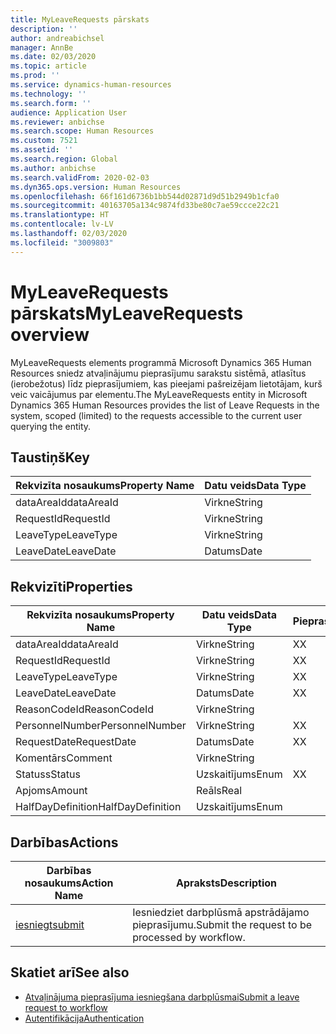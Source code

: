 ```yaml
---
title: MyLeaveRequests pārskats
description: ''
author: andreabichsel
manager: AnnBe
ms.date: 02/03/2020
ms.topic: article
ms.prod: ''
ms.service: dynamics-human-resources
ms.technology: ''
ms.search.form: ''
audience: Application User
ms.reviewer: anbichse
ms.search.scope: Human Resources
ms.custom: 7521
ms.assetid: ''
ms.search.region: Global
ms.author: anbichse
ms.search.validFrom: 2020-02-03
ms.dyn365.ops.version: Human Resources
ms.openlocfilehash: 66f161d6736b1bb544d02871d9d51b2949b1cfa0
ms.sourcegitcommit: 40163705a134c9874fd33be80c7ae59ccce22c21
ms.translationtype: HT
ms.contentlocale: lv-LV
ms.lasthandoff: 02/03/2020
ms.locfileid: "3009803"
---
```

# <a name="myleaverequests-overview"></a><span data-ttu-id="8f752-102">MyLeaveRequests pārskats</span><span class="sxs-lookup"><span data-stu-id="8f752-102">MyLeaveRequests overview</span></span>

<span data-ttu-id="8f752-103">MyLeaveRequests elements programmā Microsoft Dynamics 365 Human Resources sniedz atvaļinājumu pieprasījumu sarakstu sistēmā, atlasītus (ierobežotus) līdz pieprasījumiem, kas pieejami pašreizējam lietotājam, kurš veic vaicājumus par elementu.</span><span class="sxs-lookup"><span data-stu-id="8f752-103">The MyLeaveRequests entity in Microsoft Dynamics 365 Human Resources provides the list of Leave Requests in the system, scoped (limited) to the requests accessible to the current user querying the entity.</span></span>

## <a name="key"></a><span data-ttu-id="8f752-104">Taustiņš</span><span class="sxs-lookup"><span data-stu-id="8f752-104">Key</span></span>

  | <span data-ttu-id="8f752-105">Rekvizīta nosaukums</span><span class="sxs-lookup"><span data-stu-id="8f752-105">Property Name</span></span> | <span data-ttu-id="8f752-106">Datu veids</span><span class="sxs-lookup"><span data-stu-id="8f752-106">Data Type</span></span> |
  |---------------|-----------|
  | <span data-ttu-id="8f752-107">dataAreaId</span><span class="sxs-lookup"><span data-stu-id="8f752-107">dataAreaId</span></span>    | <span data-ttu-id="8f752-108">Virkne</span><span class="sxs-lookup"><span data-stu-id="8f752-108">String</span></span>    |
  | <span data-ttu-id="8f752-109">RequestId</span><span class="sxs-lookup"><span data-stu-id="8f752-109">RequestId</span></span>     | <span data-ttu-id="8f752-110">Virkne</span><span class="sxs-lookup"><span data-stu-id="8f752-110">String</span></span>    |
  | <span data-ttu-id="8f752-111">LeaveType</span><span class="sxs-lookup"><span data-stu-id="8f752-111">LeaveType</span></span>     | <span data-ttu-id="8f752-112">Virkne</span><span class="sxs-lookup"><span data-stu-id="8f752-112">String</span></span>    |
  | <span data-ttu-id="8f752-113">LeaveDate</span><span class="sxs-lookup"><span data-stu-id="8f752-113">LeaveDate</span></span>     | <span data-ttu-id="8f752-114">Datums</span><span class="sxs-lookup"><span data-stu-id="8f752-114">Date</span></span>      |
  
## <a name="properties"></a><span data-ttu-id="8f752-115">Rekvizīti</span><span class="sxs-lookup"><span data-stu-id="8f752-115">Properties</span></span>

  | <span data-ttu-id="8f752-116">Rekvizīta nosaukums</span><span class="sxs-lookup"><span data-stu-id="8f752-116">Property Name</span></span>     | <span data-ttu-id="8f752-117">Datu veids</span><span class="sxs-lookup"><span data-stu-id="8f752-117">Data Type</span></span> | <span data-ttu-id="8f752-118">Pieprasīts</span><span class="sxs-lookup"><span data-stu-id="8f752-118">Required</span></span> |
  |-------------------|-----------|----------|
  | <span data-ttu-id="8f752-119">dataAreaId</span><span class="sxs-lookup"><span data-stu-id="8f752-119">dataAreaId</span></span>        | <span data-ttu-id="8f752-120">Virkne</span><span class="sxs-lookup"><span data-stu-id="8f752-120">String</span></span>    | <span data-ttu-id="8f752-121">X</span><span class="sxs-lookup"><span data-stu-id="8f752-121">X</span></span>        |
  | <span data-ttu-id="8f752-122">RequestId</span><span class="sxs-lookup"><span data-stu-id="8f752-122">RequestId</span></span>         | <span data-ttu-id="8f752-123">Virkne</span><span class="sxs-lookup"><span data-stu-id="8f752-123">String</span></span>    | <span data-ttu-id="8f752-124">X</span><span class="sxs-lookup"><span data-stu-id="8f752-124">X</span></span>        |
  | <span data-ttu-id="8f752-125">LeaveType</span><span class="sxs-lookup"><span data-stu-id="8f752-125">LeaveType</span></span>         | <span data-ttu-id="8f752-126">Virkne</span><span class="sxs-lookup"><span data-stu-id="8f752-126">String</span></span>    | <span data-ttu-id="8f752-127">X</span><span class="sxs-lookup"><span data-stu-id="8f752-127">X</span></span>        |
  | <span data-ttu-id="8f752-128">LeaveDate</span><span class="sxs-lookup"><span data-stu-id="8f752-128">LeaveDate</span></span>         | <span data-ttu-id="8f752-129">Datums</span><span class="sxs-lookup"><span data-stu-id="8f752-129">Date</span></span>      | <span data-ttu-id="8f752-130">X</span><span class="sxs-lookup"><span data-stu-id="8f752-130">X</span></span>        |
  | <span data-ttu-id="8f752-131">ReasonCodeId</span><span class="sxs-lookup"><span data-stu-id="8f752-131">ReasonCodeId</span></span>      | <span data-ttu-id="8f752-132">Virkne</span><span class="sxs-lookup"><span data-stu-id="8f752-132">String</span></span>    |          |
  | <span data-ttu-id="8f752-133">PersonnelNumber</span><span class="sxs-lookup"><span data-stu-id="8f752-133">PersonnelNumber</span></span>   | <span data-ttu-id="8f752-134">Virkne</span><span class="sxs-lookup"><span data-stu-id="8f752-134">String</span></span>    | <span data-ttu-id="8f752-135">X</span><span class="sxs-lookup"><span data-stu-id="8f752-135">X</span></span>        |
  | <span data-ttu-id="8f752-136">RequestDate</span><span class="sxs-lookup"><span data-stu-id="8f752-136">RequestDate</span></span>       | <span data-ttu-id="8f752-137">Datums</span><span class="sxs-lookup"><span data-stu-id="8f752-137">Date</span></span>      | <span data-ttu-id="8f752-138">X</span><span class="sxs-lookup"><span data-stu-id="8f752-138">X</span></span>        |
  | <span data-ttu-id="8f752-139">Komentārs</span><span class="sxs-lookup"><span data-stu-id="8f752-139">Comment</span></span>           | <span data-ttu-id="8f752-140">Virkne</span><span class="sxs-lookup"><span data-stu-id="8f752-140">String</span></span>    |          |
  | <span data-ttu-id="8f752-141">Statuss</span><span class="sxs-lookup"><span data-stu-id="8f752-141">Status</span></span>            | <span data-ttu-id="8f752-142">Uzskaitījums</span><span class="sxs-lookup"><span data-stu-id="8f752-142">Enum</span></span>      | <span data-ttu-id="8f752-143">X</span><span class="sxs-lookup"><span data-stu-id="8f752-143">X</span></span>        |
  | <span data-ttu-id="8f752-144">Apjoms</span><span class="sxs-lookup"><span data-stu-id="8f752-144">Amount</span></span>            | <span data-ttu-id="8f752-145">Reāls</span><span class="sxs-lookup"><span data-stu-id="8f752-145">Real</span></span>      |          |
  | <span data-ttu-id="8f752-146">HalfDayDefinition</span><span class="sxs-lookup"><span data-stu-id="8f752-146">HalfDayDefinition</span></span> | <span data-ttu-id="8f752-147">Uzskaitījums</span><span class="sxs-lookup"><span data-stu-id="8f752-147">Enum</span></span>      |          |

## <a name="actions"></a><span data-ttu-id="8f752-148">Darbības</span><span class="sxs-lookup"><span data-stu-id="8f752-148">Actions</span></span>

 | <span data-ttu-id="8f752-149">Darbības nosaukums</span><span class="sxs-lookup"><span data-stu-id="8f752-149">Action Name</span></span>                               | <span data-ttu-id="8f752-150">Apraksts</span><span class="sxs-lookup"><span data-stu-id="8f752-150">Description</span></span>                                     |
 |-------------------------------------------|-------------------------------------------------|
 | [<span data-ttu-id="8f752-151">iesniegt</span><span class="sxs-lookup"><span data-stu-id="8f752-151">submit</span></span>](hr-developer-api-myleaverequests-submit.md)   | <span data-ttu-id="8f752-152">Iesniedziet darbplūsmā apstrādājamo pieprasījumu.</span><span class="sxs-lookup"><span data-stu-id="8f752-152">Submit the request to be processed by workflow.</span></span> |

## <a name="see-also"></a><span data-ttu-id="8f752-153">Skatiet arī</span><span class="sxs-lookup"><span data-stu-id="8f752-153">See also</span></span>

- [<span data-ttu-id="8f752-154">Atvaļinājuma pieprasījuma iesniegšana darbplūsmai</span><span class="sxs-lookup"><span data-stu-id="8f752-154">Submit a leave request to workflow</span></span>](hr-developer-api-myleaverequests-submit.md)
- [<span data-ttu-id="8f752-155">Autentifikācija</span><span class="sxs-lookup"><span data-stu-id="8f752-155">Authentication</span></span>](hr-developer-api-authentication.md)